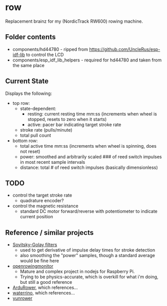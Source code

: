 # row
Replacement brainz for my (NordicTrack RW600) rowing machine.

## Folder contents
* components/hd44780 - ripped from https://github.com/UncleRus/esp-idf-lib to control the LCD
* components/esp_idf_lib_helpers - required for hd44780 and taken from the same place

## Current State
Displays the following:
* top row:
  * state-dependent:
    * resting: current resting time mm:ss (increments when wheel is stopped, resets to zero when it starts)
    * active: pacer bar indicating target stroke rate
  * stroke rate (pulls/minute)
  * total pull count
* bottom row:
  * total active time mm:ss (increments when wheel is spinning, does not reset)
  * power:  smoothed and arbitrarily scaled ### of reed switch impulses in most recent sample intervals
  * distance: total # of reed switch impulses (basically dimensionless) 

## TODO
* control the target stroke rate
  * quadrature encoder?
* control the magnetic resistance
  * standard DC motor forward/reverse with potentiometer to indicate current position

## Reference / similar projects
* [Sovitsky-Golay filters](https://en.wikipedia.org/wiki/Savitzky%E2%80%93Golay_filter)
  * used to get derivative of impulse delay times for stroke detection
  * also smoothing the "power" samples, though a standard average would be fine here
* [openrowingmonitor](https://github.com/laberning/openrowingmonitor) 
  * Mature and complex project in nodejs for Raspberry Pi. 
  * Trying to be physics-accurate, which is overkill for what i'm doing, but still a good reference
* [ArduRower](https://github.com/zpukr/ArduRower), which references...
* [waterrino](https://github.com/adruino-io/waterrino), which references...
* [yunrower](https://bitbucket.org/giobianchi/yun_rower/src/master/)
